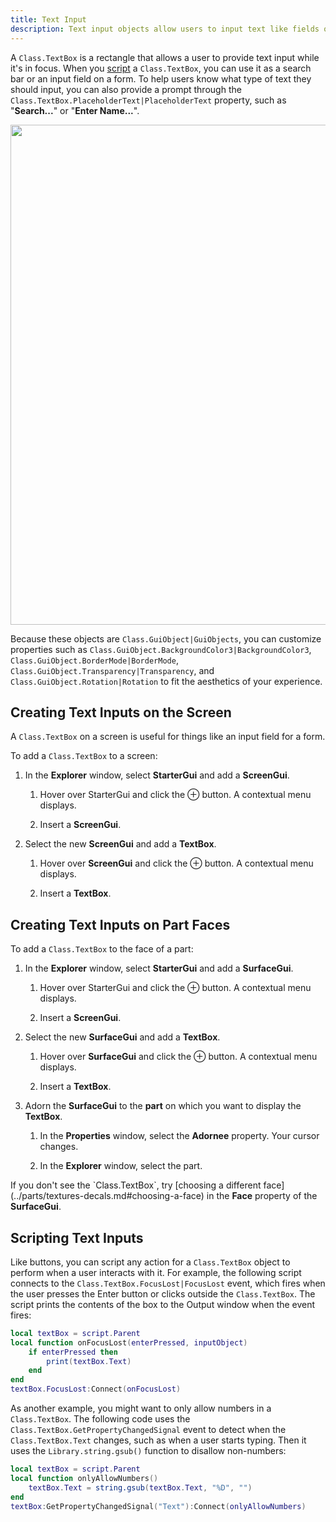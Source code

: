 ```yaml
---
title: Text Input
description: Text input objects allow users to input text like fields on a form.
---
```


A `Class.TextBox` is a rectangle that allows a user to provide text input while it's in focus. When you [script](#scripting-text-inputs) a `Class.TextBox`, you can use it as a search bar or an input field on a form. To help users know what type of text they should input, you can also provide a prompt through the `Class.TextBox.PlaceholderText|PlaceholderText` property, such as "**Search...**" or "**Enter Name...**".

<img src="../assets/ui/button-text-input/TextBox-Example.jpg" width="800" />

Because these objects are `Class.GuiObject|GuiObjects`, you can customize
properties such as `Class.GuiObject.BackgroundColor3|BackgroundColor3`,
`Class.GuiObject.BorderMode|BorderMode`,
`Class.GuiObject.Transparency|Transparency`, and
`Class.GuiObject.Rotation|Rotation` to fit the aesthetics of your experience.

## Creating Text Inputs on the Screen

A `Class.TextBox` on a screen is useful for
things like an input field for a form.

To add a `Class.TextBox` to a screen:

1. In the **Explorer** window, select **StarterGui** and add a **ScreenGui**.

   1. Hover over StarterGui and click the &CirclePlus; button. A contextual menu displays.

   1. Insert a **ScreenGui**.

2. Select the new **ScreenGui** and add a **TextBox**.

   1. Hover over **ScreenGui** and click the &CirclePlus; button. A contextual menu displays.

   1. Insert a **TextBox**.

## Creating Text Inputs on Part Faces

To add a `Class.TextBox` to the face of a part:

1. In the **Explorer** window, select **StarterGui** and add a **SurfaceGui**.

   1. Hover over StarterGui and click the &CirclePlus; button. A contextual menu displays.

   1. Insert a **ScreenGui**.

2. Select the new **SurfaceGui** and add a **TextBox**.

   1. Hover over **SurfaceGui** and click the &CirclePlus; button. A contextual menu displays.

   1. Insert a **TextBox**.

3. Adorn the **SurfaceGui** to the **part** on which you want to display the **TextBox**.

   1. In the **Properties** window, select the **Adornee** property. Your cursor changes.

   1. In the **Explorer** window, select the part.

<Alert severity="warning">
  If you don't see the `Class.TextBox`, try [choosing a different face](../parts/textures-decals.md#choosing-a-face) in the <b>Face</b> property of the <b>SurfaceGui</b>.
</Alert>

## Scripting Text Inputs

Like buttons, you can script any action for a `Class.TextBox` object to perform when a user interacts with it. For example, the following script connects to the `Class.TextBox.FocusLost|FocusLost` event, which fires when the user presses the Enter button or clicks outside the `Class.TextBox`. The script prints the contents of the box to the Output window when the event fires:

```lua
local textBox = script.Parent
local function onFocusLost(enterPressed, inputObject)
	if enterPressed then
		print(textBox.Text)
	end
end
textBox.FocusLost:Connect(onFocusLost)
```

As another example, you might want to only allow numbers in a `Class.TextBox`. The following code uses the `Class.TextBox.GetPropertyChangedSignal` event to detect when the `Class.TextBox.Text` changes, such as when a user starts typing. Then it uses the `Library.string.gsub()` function to disallow non-numbers:

```lua
local textBox = script.Parent
local function onlyAllowNumbers()
	textBox.Text = string.gsub(textBox.Text, "%D", "")
end
textBox:GetPropertyChangedSignal("Text"):Connect(onlyAllowNumbers)
```
